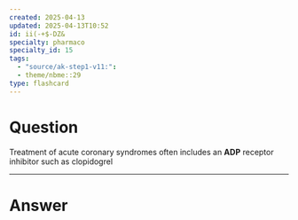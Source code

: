 ```yaml
---
created: 2025-04-13
updated: 2025-04-13T10:52
id: ii(-+$-DZ&
specialty: pharmaco
specialty_id: 15
tags:
  - "source/ak-step1-v11:": 
  - theme/nbme::29
type: flashcard
---
```


# Question
Treatment of acute coronary syndromes often includes an **ADP** receptor inhibitor such as clopidogrel

---

# Answer

